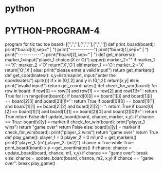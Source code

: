 # python
# PYTHON-PROGRAM-4
program for tic tac toe
board=[['','',''],['','',''],['','','']]
def print_board(board):
    print(*board[0],sep=" | ")
    print("------------")
    print(*board[1],sep=" | ")
    print("------------")
    print(*board[2],sep=" | ")
def get_markers():
    marker_1=input("player_1 choice:(X or O)").upper()
    marker_2=""
    if marker_1 =='X':
        marker_2 ='O'
        return['X','O']
    elif marker_1 =='O':
        marker_2 ='X'
        return['O','X']
    else:
        print("please enter a valid input!")
        return get_markers()
def get_coordinates():
    x,y=list(map(int, input("enter the coordinates:").split()))
    if x in [0,1,2] and y in [0,1,2]:
        return[x,y]
    else:
        print("invalid input!")
        return get_coordinates()
def check_for_win(board):
    for row in board:
        if row[0] == row[1] and row[1] == row[2] and row[1]!='':
            return True
    for i in range(len(board)):
        if board[0][i] == board[1][i] and board[1][i] == board[2][i] and board[2][i]!='':
            return True
    if board[0][0] == board[1][1] and board[1][1] == board[2][2] and board[2][2]!='':
        return True
    if board[0][2] == board[1][1] and board[1][1] == board[2][0] and board[2][0]!='':
        return True
    return False
def update_board(board, chance, marker, x,y):
    if chance == True:
        board[x][y] = marker
        if check_for_win(board):
            print("player_1 wins")
            return "game over"
        return False
    else:
        board[x][y] = marker
        if check_for_win(board):
            print("player_2 wins")
            return "game over"
        return True
def play_game():
    player_1 = 0
    player_2 = 0
    m1,m2 = get_markers()
    print(f"player_1: {m1},player_2: {m2}")
    chance = True
    while True:
        print_board(board)
        x,y = get_coordinates()
        if chance:
            chance = update_board(board, chance, m1, x,y)
            if chance == "game over":
                break
        else:
                chance = update_board(board, chance, m2, x,y)
                if chance == "game over":
                    break
play_game()
